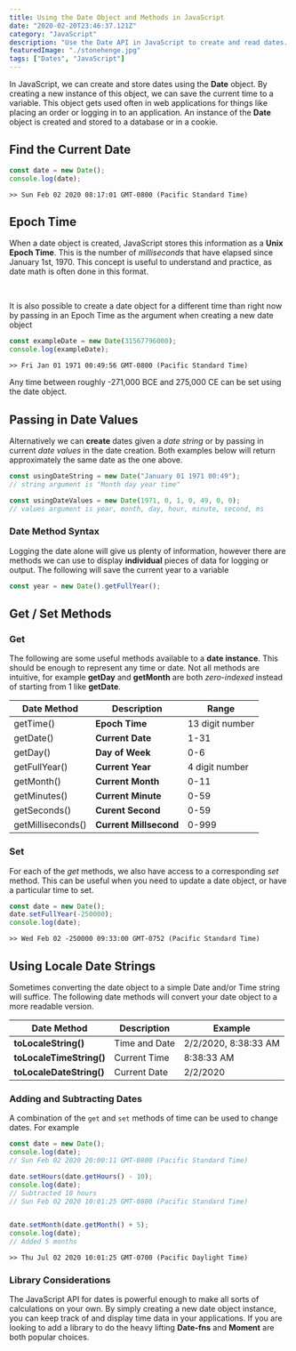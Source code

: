 ```yaml
---
title: Using the Date Object and Methods in JavaScript
date: "2020-02-20T23:46:37.121Z"
category: "JavaScript"
description: "Use the Date API in JavaScript to create and read dates. Explains epoch time and date methods."
featuredImage: "./stonehenge.jpg"
tags: ["Dates", "JavaScript"]
---
```


In JavaScript, we can create and store dates using the **Date** object. By creating a new instance of this object, we can save the current time to a variable. This object gets used often in web applications for things like placing an order or logging in to an application. An instance of the **Date** object is created and stored to a database or in a cookie.

## Find the Current Date

```javascript
const date = new Date();
console.log(date);
```

```terminal
>> Sun Feb 02 2020 08:17:01 GMT-0800 (Pacific Standard Time)
```



## Epoch Time

When a date object is created, JavaScript stores this information as a **Unix Epoch Time**. This is the number of *milliseconds* that have elapsed since January 1st, 1970. This concept is useful to understand and practice, as date math is often done in this format.  

&nbsp;

It is also possible to create a date object for a different time than right now by passing in an Epoch Time as the argument when creating a new date object

```javascript
const exampleDate = new Date(31567796000);
console.log(exampleDate);
```

```terminal
>> Fri Jan 01 1971 00:49:56 GMT-0800 (Pacific Standard Time)
```



Any time between roughly -271,000 BCE and 275,000 CE can be set using the date object.

## Passing in Date Values

Alternatively we can **create** dates given a *date string* or by passing in current *date values* in the date creation. Both examples below will return approximately the same date as the one above.

```javascript
const usingDateString = new Date("January 01 1971 00:49");
// string argument is "Month day year time"

const usingDateValues = new Date(1971, 0, 1, 0, 49, 0, 0);
// values argument is year, month, day, hour, minute, second, ms
```

### Date Method Syntax

Logging the date alone will give us plenty of information, however there are methods we can use to display **individual** pieces of data for logging or output. The following will save the current year to a variable

```javascript
const year = new Date().getFullYear();
```

## Get / Set Methods

### Get

The following are some useful methods available to a **date instance**. This should be enough to represent any time or date. Not all methods are intuitive, for example **getDay** and **getMonth** are both *zero-indexed* instead of starting from 1 like **getDate**.  

| Date Method       | Description            | Range           |
| ----------------- | ---------------------- | --------------- |
| getTime()         | **Epoch Time**         | 13 digit number |
| getDate()         | **Current Date**       | 1-31            |
| getDay()          | **Day of Week**        | 0-6             |
| getFullYear()     | **Current Year**       | 4 digit number  |
| getMonth()        | **Current Month**      | 0-11            |
| getMinutes()      | **Current Minute**     | 0-59            |
| getSeconds()      | **Curent Second**      | 0-59            |
| getMilliseconds() | **Current Millsecond** | 0-999           |

### Set

For each of the *get* methods, we also have access to a corresponding *set* method. This can be useful when you need to update a date object, or have a particular time to set.

```javascript
const date = new Date();
date.setFullYear(-250000);
console.log(date);
```

```terminal
>> Wed Feb 02 -250000 09:33:00 GMT-0752 (Pacific Standard Time)
```



## Using Locale Date Strings

Sometimes converting the date object to a simple Date and/or Time string will suffice. The following date methods will convert your date object to a more readable version.

| Date Method              | Description   | Example              |
| ------------------------ | ------------- | -------------------- |
| **toLocaleString()**     | Time and Date | 2/2/2020, 8:38:33 AM |
| **toLocaleTimeString()** | Current Time  | 8:38:33 AM           |
| **toLocaleDateString()** | Current Date  | 2/2/2020             |

### Adding and Subtracting Dates

A combination of the `get` and `set` methods of time can be used to change dates. For example

```javascript
const date = new Date();
console.log(date);
// Sun Feb 02 2020 20:00:11 GMT-0800 (Pacific Standard Time)

date.setHours(date.getHours() - 10);
console.log(date);
// Subtracted 10 hours
// Sun Feb 02 2020 10:01:25 GMT-0800 (Pacific Standard Time)


date.setMonth(date.getMonth() + 5);
console.log(date);
// Added 5 months
```

```terminal
>> Thu Jul 02 2020 10:01:25 GMT-0700 (Pacific Daylight Time)
```

### Library Considerations

The JavaScript API for dates is powerful enough to make all sorts of calculations on your own. By simply creating a new date object instance, you can keep track of and display time data in your applications. If you are looking to add a library to do the heavy lifting **Date-fns** and **Moment** are both popular choices.